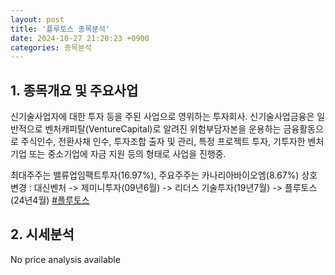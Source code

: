 ```yaml
---
layout: post
title: '플루토스 종목분석'
date: 2024-10-27 21:20:23 +0900
categories: 종목분석
---
```


## 1. 종목개요 및 주요사업

신기술사업자에 대한 투자 등을 주된 사업으로 영위하는 투자회사. 신기술사업금융은 일반적으로 벤처캐피탈(VentureCapital)로 알려진 위험부담자본을 운용하는 금융활동으로 주식인수, 전환사채 인수, 투자조합 출자 및 관리, 특정 프로젝트 투자, 기투자한 벤처기업 또는 중소기업에 자금 지원 등의 형태로 사업을 진행중.

최대주주는 밸류업임팩트투자(16.97%), 주요주주는 카나리아바이오엠(8.67%) 상호변경 : 대신벤처 -> 제미니투자(09년6월) -> 리더스 기술투자(19년7월) -> 플루토스(24년4월)
[#플루토스](#)

## 2. 시세분석

No price analysis available
